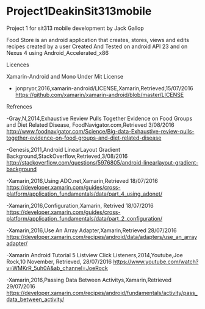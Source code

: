 # Project1DeakinSit313mobile
Project 1 for sit313 mobile development by Jack Gallop

Food Store is an android application that creates, stores, views and edits recipes created by a user
Created And Tested on android API 23 and on Nexus 4 using Android_Accelerated_x86

Licences 

Xamarin-Android and Mono Under Mit License

- jonpryor,2016,xamarin-android/LICENSE,Xamarin,Retrieved,15/07/2016
  https://github.com/xamarin/xamarin-android/blob/master/LICENSE 


Refrences

-Gray,N,2014,Exhaustive Review Pulls Together Evidence on Food Groups and Diet Related Disease, FoodNavigator.com,Retrieved 3/08/2016
 http://www.foodnavigator.com/Science/Big-data-Exhaustive-review-pulls-together-evidence-on-food-groups-and-diet-related-disease

-Genesis,2011,Android LinearLayout Gradient Background,StackOverflow,Retrieved,3/08/2016
 http://stackoverflow.com/questions/5976805/android-linearlayout-gradient-background
 
-Xamarin,2016,Using ADO.net,Xamarin,Retrieved 18/07/2016 
 https://developer.xamarin.com/guides/cross-platform/application_fundamentals/data/part_4_using_adonet/ 

-Xamarin,2016,Configuration,Xamarin, Retrived 18/07/2016
https://developer.xamarin.com/guides/cross-platform/application_fundamentals/data/part_2_configuration/

-Xamarin,2016,Use An Array Adapter,Xamarin,Retrieved 28/07/2016 
 https://developer.xamarin.com/recipes/android/data/adapters/use_an_arrayadapter/
 
-Xamarin Android Tutorial 5 Listview Click Listeners,2014,Youtube,Joe Rock,10 November, Retrieved, 28/07/2016
 https://www.youtube.com/watch?v=WMKrR_5uh0A&ab_channel=JoeRock
 
-Xamarin,2016,Passing Data Between Activitys,Xamarin,Retrieved 29/07/2016    
 https://developer.xamarin.com/recipes/android/fundamentals/activity/pass_data_between_activity/

 
 
 
 
